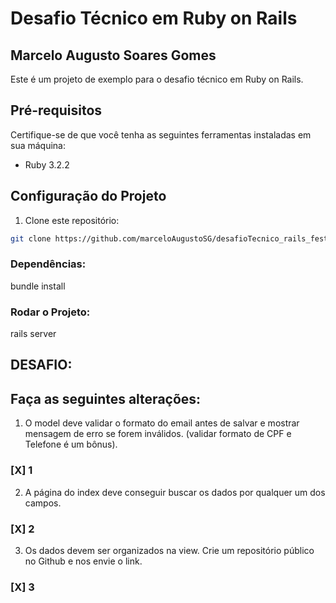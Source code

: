 # Desafio Técnico em Ruby on Rails
## Marcelo Augusto Soares Gomes

Este é um projeto de exemplo para o desafio técnico em Ruby on Rails.

## Pré-requisitos

Certifique-se de que você tenha as seguintes ferramentas instaladas em sua máquina:

- Ruby 3.2.2

## Configuração do Projeto

1. Clone este repositório:

```bash
git clone https://github.com/marceloAugustoSG/desafioTecnico_rails_festaLab.git

```

### Dependências:

 bundle install

### Rodar o Projeto: 

 rails server

## DESAFIO:

 ## Faça as seguintes alterações:


 1. O model deve validar o formato do email antes
de salvar e mostrar mensagem de erro se forem
inválidos. (validar formato de CPF e Telefone é
um bônus).
 ### [X] 1 

 2. A página do index deve conseguir buscar os
dados por qualquer um dos campos.
### [X] 2
3. Os dados devem ser organizados na view.
Crie um repositório público no Github e nos envie o
link.
### [X] 3


